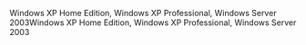<span data-ttu-id="ed3ab-101">Windows XP Home Edition, Windows XP Professional, Windows Server 2003</span><span class="sxs-lookup"><span data-stu-id="ed3ab-101">Windows XP Home Edition, Windows XP Professional, Windows Server 2003</span></span>